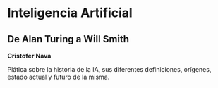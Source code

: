 # Inteligencia Artificial
## De Alan Turing a Will Smith

**Cristofer Nava**

Plática sobre la historia de la IA, sus diferentes definiciones, orígenes, estado actual y futuro de la misma.
